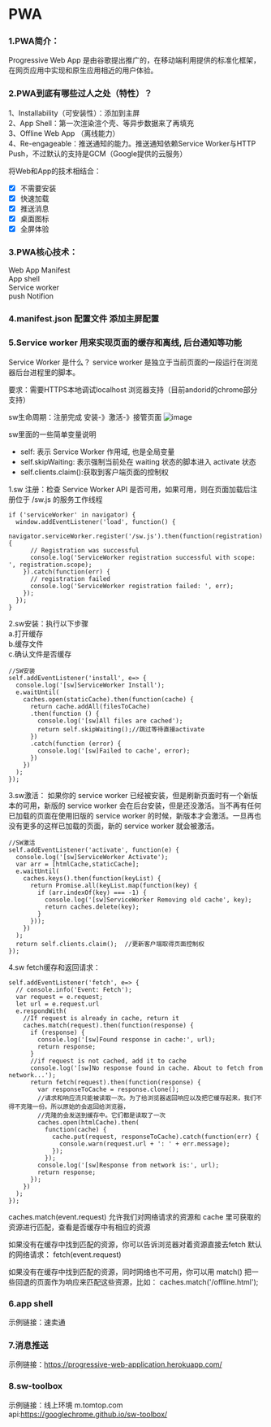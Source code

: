 # PWA
### 1.PWA简介：
Progressive Web App 是由谷歌提出推广的，在移动端利用提供的标准化框架，在网页应用中实现和原生应用相近的用户体验。

### 2.PWA到底有哪些过人之处（特性）？
1、Installability（可安装性）：添加到主屏                                                  
2、App Shell：第一次渲染渲个壳、等异步数据来了再填充                                                        
3、Offline Web App （离线能力）                                                                                               
4、Re-engageable：推送通知的能力。推送通知依赖Service Worker与HTTP Push，不过默认的支持是GCM（Google提供的云服务）  

将Web和App的技术相结合：
- [x] 不需要安装
- [x] 快速加载
- [x] 推送消息
- [x] 桌面图标
- [x] 全屏体验

### 3.PWA核心技术：
Web App Manifest        
App shell     
Service worker   
push Notifion 



### 4.manifest.json  配置文件 添加主屏配置        
<link rel="manifest" href="/manifest.json">

### 5.Service worker 用来实现页面的缓存和离线, 后台通知等功能

Service Worker 是什么？
service worker 是独立于当前页面的一段运行在浏览器后台进程里的脚本。

要求：需要HTTPS本地调试localhost
      浏览器支持（目前andorid的chrome部分支持）

sw生命周期：注册完成 安装-》激活-》接管页面
![image](http://kailian.github.io/images/201703/sw-lifecycle.png)


sw里面的一些简单变量说明                                      
- self: 表示 Service Worker 作用域, 也是全局变量
- self.skipWaiting: 表示强制当前处在 waiting 状态的脚本进入 activate 状态
- self.clients.claim():获取到客户端页面的控制权


1.sw 注册：检查 Service Worker API 是否可用，如果可用，则在页面加载后注册位于 /sw.js 的服务工作线程                                         

```
if ('serviceWorker' in navigator) {
  window.addEventListener('load', function() {
    navigator.serviceWorker.register('/sw.js').then(function(registration) {
      // Registration was successful
      console.log('ServiceWorker registration successful with scope: ', registration.scope);
    }).catch(function(err) {
      // registration failed 
      console.log('ServiceWorker registration failed: ', err);
    });
  });
}
```

2.sw安装：执行以下步骤  
  a.打开缓存                                                              
  b.缓存文件                                 
  c.确认文件是否缓存


```
//SW安装
self.addEventListener('install', e=> {
  console.log('[sw]ServiceWorker Install');
  e.waitUntil(
    caches.open(staticCache).then(function(cache) {
      return cache.addAll(filesToCache)
      .then(function () {
        console.log('[sw]All files are cached');
        return self.skipWaiting();//跳过等待直接activate
      })
      .catch(function (error) {
        console.log('[sw]Failed to cache', error);
      })
    })
  );
});
```


3.sw激活：
如果你的 service worker 已经被安装，但是刷新页面时有一个新版本的可用，新版的 service worker 会在后台安装，但是还没激活。当不再有任何已加载的页面在使用旧版的 service worker 的时候，新版本才会激活。一旦再也没有更多的这样已加载的页面，新的 service worker 就会被激活。


```
//SW激活
self.addEventListener('activate', function(e) {
  console.log('[sw]ServiceWorker Activate');
  var arr = [htmlCache,staticCache];
  e.waitUntil(
    caches.keys().then(function(keyList) {
      return Promise.all(keyList.map(function(key) {
        if (arr.indexOf(key) === -1) {
          console.log('[sw]ServiceWorker Removing old cache', key);
          return caches.delete(key);
        }
      }));
    })
  );
  return self.clients.claim();  //更新客户端取得页面控制权
});
```



4.sw fetch缓存和返回请求：  

```
self.addEventListener('fetch', e=> {
  // console.info('Event: Fetch');
  var request = e.request;
  let url = e.request.url
  e.respondWith(
    //If request is already in cache, return it
    caches.match(request).then(function(response) {
      if (response) {
        console.log('[sw]Found response in cache:', url);
        return response;
      }
      //if request is not cached, add it to cache
      console.log('[sw]No response found in cache. About to fetch from network...');
      return fetch(request).then(function(response) {
        var responseToCache = response.clone();
        //请求和响应流只能被读取一次。为了给浏览器返回响应以及把它缓存起来，我们不得不克隆一份。所以原始的会返回给浏览器，
        //克隆的会发送到缓存中。它们都是读取了一次
        caches.open(htmlCache).then(
          function(cache) {
            cache.put(request, responseToCache).catch(function(err) {
              console.warn(request.url + ': ' + err.message);
            });
          });
        console.log('[sw]Response from network is:', url);
        return response;
      });
    })
  );
});
```


caches.match(event.request) 允许我们对网络请求的资源和 cache 里可获取的资源进行匹配，查看是否缓存中有相应的资源

如果没有在缓存中找到匹配的资源，你可以告诉浏览器对着资源直接去fetch 默认的网络请求：
fetch(event.request)

如果没有在缓存中找到匹配的资源，同时网络也不可用，你可以用 match() 把一些回退的页面作为响应来匹配这些资源，比如：
caches.match('/offline.html');

### 6.app shell
示例链接：速卖通

### 7.消息推送
示例链接：https://progressive-web-application.herokuapp.com/

### 8.sw-toolbox
示例链接：线上环境 m.tomtop.com                 
api:https://googlechrome.github.io/sw-toolbox/



  




